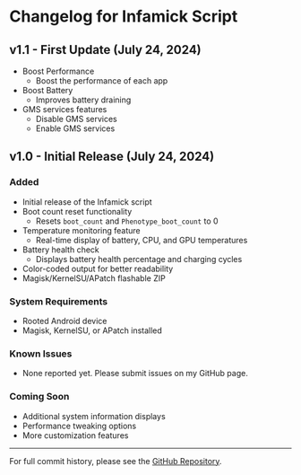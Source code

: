 # Changelog for Infamick Script
## v1.1 - First Update (July 24, 2024)
- Boost Performance
  - Boost the performance of each app
- Boost Battery
  - Improves battery draining
- GMS services features
  - Disable GMS services
  - Enable GMS services
## v1.0 - Initial Release (July 24, 2024)

### Added
- Initial release of the Infamick script
- Boot count reset functionality
  - Resets `boot_count` and `Phenotype_boot_count` to 0
- Temperature monitoring feature
  - Real-time display of battery, CPU, and GPU temperatures
- Battery health check
  - Displays battery health percentage and charging cycles
- Color-coded output for better readability
- Magisk/KernelSU/APatch flashable ZIP

### System Requirements
- Rooted Android device
- Magisk, KernelSU, or APatch installed

### Known Issues
- None reported yet. Please submit issues on my GitHub page.

### Coming Soon
- Additional system information displays
- Performance tweaking options
- More customization features

---

For full commit history, please see the [GitHub Repository](https://github.com/Infamousmick/Infamick-script).